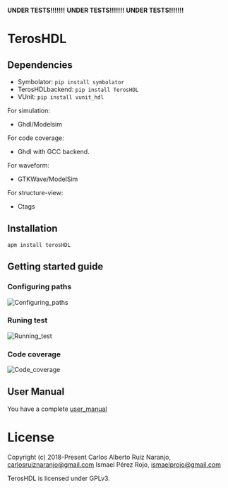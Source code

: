 **UNDER TESTS!!!!!!!**
**UNDER TESTS!!!!!!!**
**UNDER TESTS!!!!!!!**

# TerosHDL

## Dependencies

- Symbolator:
```pip install symbolator```
- TerosHDLbackend:
```pip install TerosHDL```
- VUnit:
```pip install vunit_hdl```

For simulation:

- Ghdl/Modelsim

For code coverage:

- Ghdl with GCC backend.

For waveform:

- GTKWave/ModelSim

For structure-view:

- Ctags

## Installation

```apm install terosHDL```

## Getting started guide

### Configuring paths

![Configuring_paths](./doc/images/config_paths.gif)

### Runing test

![Running_test](./doc/images/run_test.gif)

### Code coverage

![Code_coverage](./doc/images/code_coverage.gif)

## User Manual

You have a complete [user_manual](https://github.com/TerosTechnology/terosHDL/blob/develop/doc/User_Manual.md)


# License

Copyright (c) 2018-Present
Carlos Alberto Ruiz Naranjo, <carlosruiznaranjo@gmail.com>
Ismael Pérez Rojo, <ismaelprojo@gmail.com>

TerosHDL is licensed under GPLv3.
